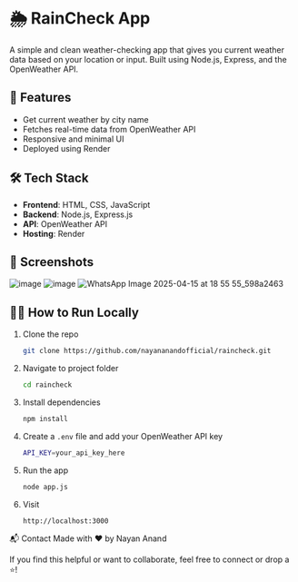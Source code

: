 # 🌦️ RainCheck App

A simple and clean weather-checking app that gives you current weather data based on your location or input. Built using Node.js, Express, and the OpenWeather API.

## 🚀 Features

- Get current weather by city name
- Fetches real-time data from OpenWeather API
- Responsive and minimal UI
- Deployed using Render

## 🛠️ Tech Stack

- **Frontend**: HTML, CSS, JavaScript
- **Backend**: Node.js, Express.js
- **API**: OpenWeather API
- **Hosting**: Render

## 📸 Screenshots
![image](https://github.com/user-attachments/assets/d0281896-5f46-4c38-8940-a653cd193f54)
![image](https://github.com/user-attachments/assets/df373632-7456-4a9f-b0e2-c49082f343f4)
![WhatsApp Image 2025-04-15 at 18 55 55_598a2463](https://github.com/user-attachments/assets/c7cb5132-2207-4831-bd73-a94b61e3b69a)


## 🧑‍💻 How to Run Locally

1. Clone the repo  
   ```bash
   git clone https://github.com/nayananandofficial/raincheck.git
   ```

2. Navigate to project folder
   ```bash
   cd raincheck
   ```
   
3. Install dependencies
   ```bash
   npm install
   ```

4. Create a ``.env`` file and add your OpenWeather API key
   ```bash
   API_KEY=your_api_key_here
   ```

5. Run the app
   ```bash
   node app.js
   ```

6. Visit
   ```bash
   http://localhost:3000
   ```

📬 Contact
Made with ❤️ by Nayan Anand

If you find this helpful or want to collaborate, feel free to connect or drop a ⭐️!
